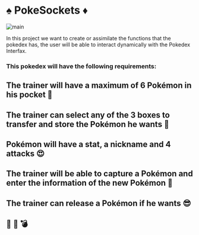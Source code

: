 # :spades: PokeSockets :diamonds:

![main](https://static.wikia.nocookie.net/pokemonessentials/images/b/b9/AlmacenamientoPkm.png/revision/latest?cb=20161114031145&path-prefix=es)

In this project we want to create or assimilate the functions that the pokedex has, the user will be able to interact dynamically with the Pokedex Interfax.
### This pokedex will have the following requirements:
## The trainer will have a maximum of 6 Pokémon in his pocket :feet:
## The trainer can select any of the 3 boxes to transfer and store the Pokémon he wants :floppy_disk:
## Pokémon will have a stat, a nickname and 4 attacks :heart_eyes:
## The trainer will be able to capture a Pokémon and enter the information of the new Pokémon :speech_balloon:
## The trainer can release a Pokémon if he wants :sunglasses:
## :milky_way: :low_brightness: :bomb:
 
